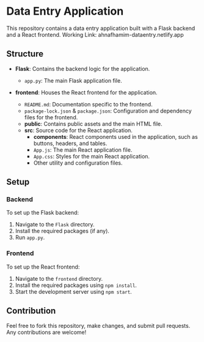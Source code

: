 # Data Entry Application

This repository contains a data entry application built with a Flask backend and a React frontend.
Working Link: ahnafhamim-dataentry.netlify.app

## Structure

- **Flask**: Contains the backend logic for the application.
  - `app.py`: The main Flask application file.
  
- **frontend**: Houses the React frontend for the application.
  - `README.md`: Documentation specific to the frontend.
  - `package-lock.json` & `package.json`: Configuration and dependency files for the frontend.
  - **public**: Contains public assets and the main HTML file.
  - **src**: Source code for the React application.
    - **components**: React components used in the application, such as buttons, headers, and tables.
    - `App.js`: The main React application file.
    - `App.css`: Styles for the main React application.
    - Other utility and configuration files.

## Setup

### Backend

To set up the Flask backend:

1. Navigate to the `Flask` directory.
2. Install the required packages (if any).
3. Run `app.py`.

### Frontend

To set up the React frontend:

1. Navigate to the `frontend` directory.
2. Install the required packages using `npm install`.
3. Start the development server using `npm start`.

## Contribution

Feel free to fork this repository, make changes, and submit pull requests. Any contributions are welcome!
